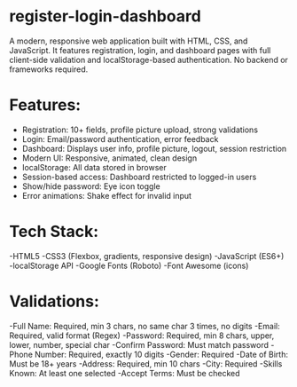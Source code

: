 # register-login-dashboard
A modern, responsive web application built with HTML, CSS, and JavaScript. It features registration, login, and dashboard pages with full client-side validation and localStorage-based authentication. No backend or frameworks required.
# Features:
- Registration: 10+ fields, profile picture upload, strong validations
- Login: Email/password authentication, error feedback
- Dashboard: Displays user info, profile picture, logout, session restriction
- Modern UI: Responsive, animated, clean design
- localStorage: All data stored in browser
- Session-based access: Dashboard restricted to logged-in users
- Show/hide password: Eye icon toggle
- Error animations: Shake effect for invalid input
# Tech Stack:
-HTML5
-CSS3 (Flexbox, gradients, responsive design)
-JavaScript (ES6+)
-localStorage API
-Google Fonts (Roboto)
-Font Awesome (icons)
# Validations:
-Full Name: Required, min 3 chars, no same char 3 times, no digits
-Email: Required, valid format (Regex)
-Password: Required, min 8 chars, upper, lower, number, special char
-Confirm Password: Must match password
-Phone Number: Required, exactly 10 digits
-Gender: Required
-Date of Birth: Must be 18+ years
-Address: Required, min 10 chars
-City: Required
-Skills Known: At least one selected
-Accept Terms: Must be checked
